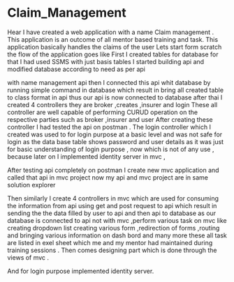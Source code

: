 # Claim_Management

Hear I have created a web application with a name Claim management . This application is an outcome of all mentor based training and task.
This application basically handles the claims of the user
Lets start form scratch the flow of the application goes like 
First I created tables for database for that I had used SSMS with just basis tables I started building api and modified database according to need as per api 
 
with name management api then I connected this api whit database by running simple command in database which result in bring all created table to class format in api thus our api is now connected to database after thai I created   4 controllers they are broker ,creates ,insurer and login
These all controller are well capable of performing CURUD operation on the respective parties such as broker ,insurer and user
After creating these controller I had tested the api  on postman .
The login controller which I created was used to for login purpose at a basic level and was not safe for login as the data base table shows password and user details as it was just for basic understanding of login purpose , now which is not of any use , because later on I implemented identity server in mvc ,

After testing api completely on postman  I create new mvc application and called that api in mvc project now my api and mvc project are in same solution explorer

Then similarly I create 4 controllers in mvc which are used for consuming the  information from api using  get and post request to api which result in sending the the data filled by user to api and then api to database as our database is connected to api not with mvc ,perform various task on mvc like creating dropdown list creating various form ,redirection of forms ,routing and bringing various information on dash bord and many more these  all task are listed in exel sheet which me and my mentor had maintained during training sessions . Then comes designing part which is done through the views of mvc .

And for login purpose implemented identity server.
